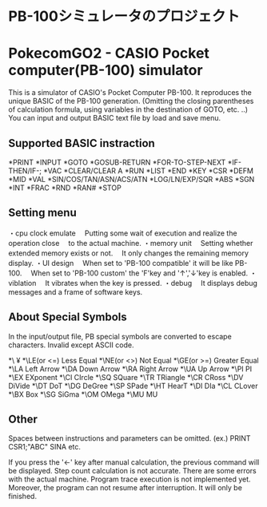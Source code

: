 # PB-100シミュレータのプロジェクト
# PokecomGO2 - CASIO Pocket computer(PB-100) simulator

This is a simulator of CASIO's Pocket Computer PB-100.
It reproduces the unique BASIC of the PB-100 generation.
(Omitting the closing parentheses of calculation formula,
using variables in the destination of GOTO, etc. ..)
You can input and output BASIC text file by load and save menu.

## Supported BASIC instraction
*PRINT
*INPUT
*GOTO
*GOSUB-RETURN
*FOR-TO-STEP-NEXT
*IF-THEN/IF-;
*VAC
*CLEAR/CLEAR A
*RUN
*LIST
*END
*KEY
*CSR
*DEFM
*MID
*VAL
*SIN/COS/TAN/ASN/ACS/ATN
*LOG/LN/EXP/SQR
*ABS
*SGN
*INT
*FRAC
*RND
*RAN#
*STOP

## Setting menu
・cpu clock emulate
　Putting some wait of execution and realize the operation close
　to the actual machine.
・memory unit
　Setting whether extended memory exists or not.
　It only changes the remaining memory display.
・UI design
　When set to 'PB-100 compatible' it will be like PB-100.
　When set to 'PB-100 custom' the 'F'key and '↑','↓'key is enabled.
・viblation
　It vibrates when the key is pressed.
・debug
　It displays debug messages and a frame of software keys.

## About Special Symbols
In the input/output file, PB special symbols are converted to escape characters.
Invalid except ASCII code.

*\\  ¥
*\LE(or <=) Less Equal
*\NE(or <>) Not Equal
*\GE(or >=) Greater Equal
*\LA Left Arrow
*\DA Down Arrow
*\RA Right Arrow
*\UA Up Arrow
*\PI PI
*\EX EXponent
*\CI CIrcle
*\SQ SQuare
*\TR TRiangle
*\CR CRoss
*\DV DiVide
*\DT DoT
*\DG DeGree
*\SP SPade
*\HT HearT
*\DI DIa
*\CL CLover
*\BX Box
*\SG SiGma
*\OM OMega
*\MU MU
 
## Other
Spaces between instructions and parameters can be omitted.
(ex.)
PRINT CSR1;"ABC"
SINA
etc.

If you press the '←' key after manual calculation,
the previous command will be displayed.
Step count calculation is not accurate. There are some errors with the actual machine.
Program trace execution is not implemented yet.
Moreover, the program can not resume after interruption. It will only be finished.